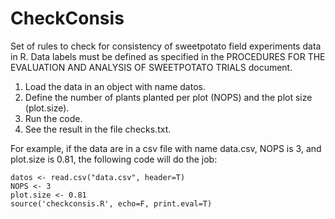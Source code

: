 CheckConsis
===========

Set of rules to check for consistency of sweetpotato field experiments data in R.
Data labels must be defined as specified in the PROCEDURES FOR THE EVALUATION AND ANALYSIS OF SWEETPOTATO TRIALS document.

1. Load the data in an object with name datos. 
2. Define the number of plants planted per plot (NOPS) and the plot size (plot.size).
3. Run the code. 
4. See the result in the file checks.txt.

For example, if the data are in a csv file with name data.csv, NOPS is 3, and plot.size is 0.81, the following code will do the job:

```{r eval=F}
datos <- read.csv("data.csv", header=T)
NOPS <- 3
plot.size <- 0.81
source('checkconsis.R', echo=F, print.eval=T)
```
